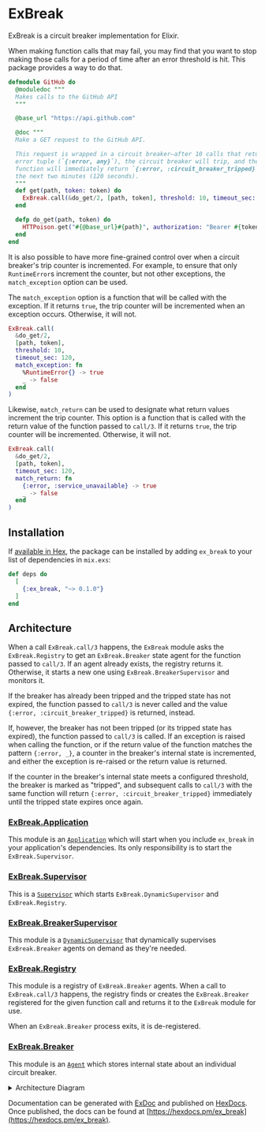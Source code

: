 # ExBreak

ExBreak is a circuit breaker implementation for Elixir.

When making function calls that may fail, you may find that you want to stop making those calls for a period of time after an error threshold is hit. This package provides a way to do that.

```elixir
defmodule GitHub do
  @moduledoc """
  Makes calls to the GitHub API
  """

  @base_url "https://api.github.com"

  @doc """
  Make a GET request to the GitHub API.

  This request is wrapped in a circuit breaker—after 10 calls that return an
  error tuple (`{:error, any}`), the circuit breaker will trip, and the
  function will immediately return `{:error, :circuit_breaker_tripped}` for
  the next two minutes (120 seconds).
  """
  def get(path, token: token) do
    ExBreak.call(&do_get/2, [path, token], threshold: 10, timeout_sec: 120)
  end

  defp do_get(path, token) do
    HTTPoison.get("#{@base_url}#{path}", authorization: "Bearer #{token}")
  end
end
```

It is also possible to have more fine-grained control over when a circuit breaker's trip counter is incremented. For example, to ensure that only `RuntimeError`s increment the counter, but not other exceptions, the `match_exception` option can be used.

The `match_exception` option is a function that will be called with the exception. If it returns `true`, the trip counter will be incremented when an exception occurs. Otherwise, it will not.

```elixir
ExBreak.call(
  &do_get/2,
  [path, token],
  threshold: 10,
  timeout_sec: 120,
  match_exception: fn
    %RuntimeError{} -> true
    _ -> false
  end
)
```

Likewise, `match_return` can be used to designate what return values increment the trip counter. This option is a function that is called with the return value of the function passed to `call/3`. If it returns `true`, the trip counter will be incremented. Otherwise, it will not.

```elixir
ExBreak.call(
  &do_get/2,
  [path, token],
  timeout_sec: 120,
  match_return: fn
    {:error, :service_unavailable} -> true
    _ -> false
  end
)
```

## Installation

If [available in Hex](https://hex.pm/docs/publish), the package can be installed by adding `ex_break` to your list of dependencies in `mix.exs`:

```elixir
def deps do
  [
    {:ex_break, "~> 0.1.0"}
  ]
end
```

## Architecture

When a call `ExBreak.call/3` happens, the `ExBreak` module asks the `ExBreak.Registry` to get an `ExBreak.Breaker` state agent for the function passed to `call/3`. If an agent already exists, the registry returns it. Otherwise, it starts a new one using `ExBreak.BreakerSupervisor` and monitors it.

If the breaker has already been tripped and the tripped state has not expired, the function passed to `call/3` is never called and the value `{:error, :circuit_breaker_tripped}` is returned, instead.

If, however, the breaker has not been tripped (or its tripped state has expired), the function passed to `call/3` is called. If an exception is raised when calling the function, or if the return value of the function matches the pattern `{:error, _}`, a counter in the breaker's internal state is incremented, and either the exception is re-raised or the return value is returned.

If the counter in the breaker's internal state meets a configured threshold, the breaker is marked as "tripped", and subsequent calls to `call/3` with the same function will return `{:error, :circuit_breaker_tripped}` immediately until the tripped state expires once again.

### [ExBreak.Application](lib/ex_break/application.ex)

This module is an [`Application`](https://hexdocs.pm/elixir/Application.html) which will start when you include `ex_break` in your application's dependencies. Its only responsibility is to start the `ExBreak.Supervisor`.

### [ExBreak.Supervisor](lib/ex_break/supervisor.ex)

This is a [`Supervisor`](https://hexdocs.pm/elixir/Supervisor.html) which starts `ExBreak.DynamicSupervisor` and `ExBreak.Registry`.

### [ExBreak.BreakerSupervisor](lib/ex_break/supervisor.ex#L10)

This module is a [`DynamicSupervisor`](https://hexdocs.pm/elixir/DynamicSupervisor.html) that dynamically supervises `ExBreak.Breaker` agents on demand as they're needed.

### [ExBreak.Registry](lib/ex_break/registry.ex)

This module is a registry of `ExBreak.Breaker` agents. When a call to `ExBreak.call/3` happens, the registry finds or creates the `ExBreak.Breaker` registered for the given function call and returns it to the `ExBreak` module for use.

When an `ExBreak.Breaker` process exits, it is de-registered.

### [ExBreak.Breaker](lib/ex_break/breaker.ex)

This module is an [`Agent`](https://hexdocs.pm/elixir/Agent.html) which stores internal state about an individual circuit breaker.

<details><summary>Architecture Diagram</summary>

<pre><code>                     ╔═══════════════════════════╗
                     ║                           ║░
                     ║    ExBreak.Application    ║░
                     ║                           ║░
                     ╚═══════════════════════════╝░
                      ░░░░░░░░░░░░░│░░░░░░░░░░░░░░░
                                   │
                                   ▼
                     ╔═══════════════════════════╗
                     ║                           ║░
                     ║    ExBreak.Supervisor     ║░
                     ║                           ║░
                     ╚═══════════════════════════╝░
                      ░░░░░░░░░░░░░│░░░░░░░░░░░░░░░
                                   │
                     ┌─────────────┴────────────────────────────┐
                     │                                          │
                     ▼                                          ▼
       ╔═══════════════════════════╗              ╔═══════════════════════════╗
       ║                           ║░             ║                           ║░
       ║ ExBreak.BreakerSupervisor ║░             ║     ExBreak.Registry      ║░
       ║                           ║░             ║                           ║░
       ╚═══════════════════════════╝░             ╚═══════════════════════════╝░
        ░░░░░░░░░░░░░│░░░░░░░░░░░░░░░              ░░░░░░░░░░░░░░░░░░░░░░░░░░░░░
                     │
          ┌──────────┴───────────┬──────────────────────┐
          │                      │                      │
          ▼                      ▼                      ▼
┌───────────────────┐  ┌───────────────────┐  ┌───────────────────┐
│  ExBreak.Breaker  │  │  ExBreak.Breaker  │  │  ExBreak.Breaker  │
└───────────────────┘  └───────────────────┘  └───────────────────┘</code></pre></details>

Documentation can be generated with [ExDoc](https://github.com/elixir-lang/ex_doc) and published on [HexDocs](https://hexdocs.pm). Once published, the docs can be found at [https://hexdocs.pm/ex_break](https://hexdocs.pm/ex_break).
